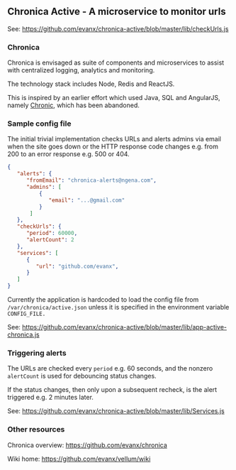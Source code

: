 
## Chronica Active - A microservice to monitor urls

See: https://github.com/evanx/chronica-active/blob/master/lib/checkUrls.js


### Chronica

Chronica is envisaged as suite of components and microservices to assist with centralized logging, analytics and monitoring.

The technology stack includes Node, Redis and ReactJS.

This is inspired by an earlier effort which used Java, SQL and AngularJS, namely <a href="https://github.com/evanx/chronic">Chronic</a>, which has been abandoned.


### Sample config file

The initial trivial implementation checks URLs and alerts admins via email when the site goes down or the HTTP response code changes e.g. from 200 to an error response e.g. 500 or 404.

```json
{
   "alerts": {
      "fromEmail": "chronica-alerts@ngena.com",
      "admins": [
          {
             "email": "...@gmail.com"
          }
       ]
   },
   "checkUrls": {
      "period": 60000,
      "alertCount": 2
   },
   "services": [
      {
         "url": "github.com/evanx",
      }
   ]
}
```

Currently the application is hardcoded to load the config file from `/var/chronica/active.json` unless it is specified in the environment variable `CONFIG_FILE.`

See: https://github.com/evanx/chronica-active/blob/master/lib/app-active-chronica.js

### Triggering alerts

The URLs are checked every `period` e.g. 60 seconds, and the nonzero `alertCount` is used for debouncing status changes.

If the status changes, then only upon a subsequent recheck, is the alert triggered e.g. 2 minutes later.

See: https://github.com/evanx/chronica-active/blob/master/lib/Services.js


### Other resources

Chronica overview: https://github.com/evanx/chronica

Wiki home: https://github.com/evanx/vellum/wiki
